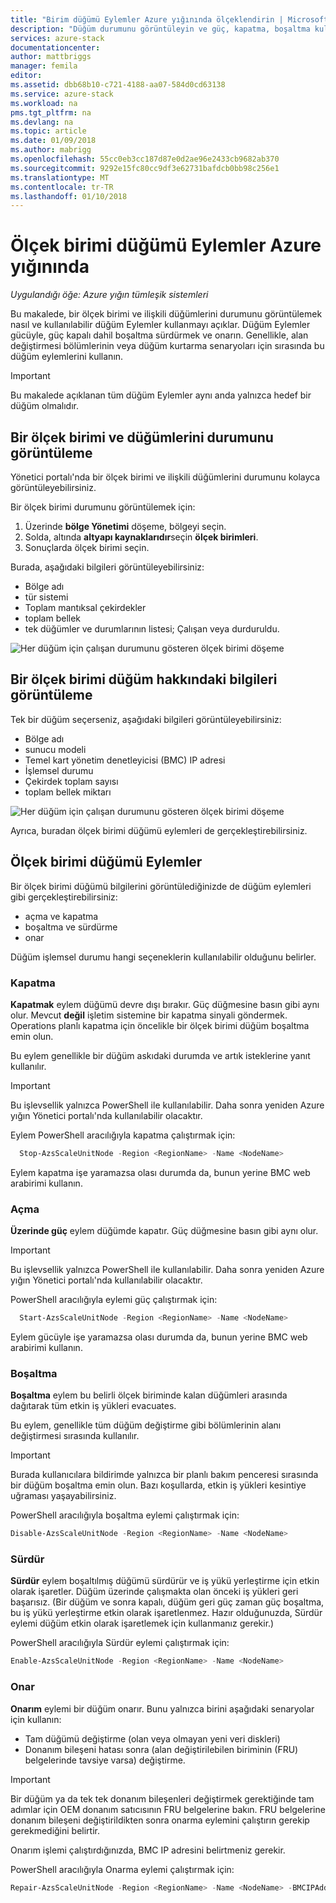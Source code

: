 ```yaml
---
title: "Birim düğümü Eylemler Azure yığınında ölçeklendirin | Microsoft Docs"
description: "Düğüm durumunu görüntüleyin ve güç, kapatma, boşaltma kullanın ve düğüm Eylemler bir Azure tümleşik yığını sistemde sürdürme hakkında bilgi edinin."
services: azure-stack
documentationcenter: 
author: mattbriggs
manager: femila
editor: 
ms.assetid: dbb68b10-c721-4188-aa07-584d0cd63138
ms.service: azure-stack
ms.workload: na
pms.tgt_pltfrm: na
ms.devlang: na
ms.topic: article
ms.date: 01/09/2018
ms.author: mabrigg
ms.openlocfilehash: 55cc0eb3cc187d87e0d2ae96e2433cb9682ab370
ms.sourcegitcommit: 9292e15fc80cc9df3e62731bafdcb0bb98c256e1
ms.translationtype: MT
ms.contentlocale: tr-TR
ms.lasthandoff: 01/10/2018
---
```

# <a name="scale-unit-node-actions-in-azure-stack"></a>Ölçek birimi düğümü Eylemler Azure yığınında

*Uygulandığı öğe: Azure yığın tümleşik sistemleri*

Bu makalede, bir ölçek birimi ve ilişkili düğümlerini durumunu görüntülemek nasıl ve kullanılabilir düğüm Eylemler kullanmayı açıklar. Düğüm Eylemler gücüyle, güç kapalı dahil boşaltma sürdürmek ve onarın. Genellikle, alan değiştirmesi bölümlerinin veya düğüm kurtarma senaryoları için sırasında bu düğüm eylemlerini kullanın.

> [!Important]  
> Bu makalede açıklanan tüm düğüm Eylemler aynı anda yalnızca hedef bir düğüm olmalıdır.


## <a name="view-the-status-of-a-scale-unit-and-its-nodes"></a>Bir ölçek birimi ve düğümlerini durumunu görüntüleme

Yönetici portalı'nda bir ölçek birimi ve ilişkili düğümlerini durumunu kolayca görüntüleyebilirsiniz.

Bir ölçek birimi durumunu görüntülemek için:

1. Üzerinde **bölge Yönetimi** döşeme, bölgeyi seçin.
2. Solda, altında **altyapı kaynaklarıdır**seçin **ölçek birimleri**.
3. Sonuçlarda ölçek birimi seçin.
 
Burada, aşağıdaki bilgileri görüntüleyebilirsiniz:

- Bölge adı
- tür sistemi
- Toplam mantıksal çekirdekler
- toplam bellek
- tek düğümler ve durumlarının listesi; Çalışan veya durduruldu.

![Her düğüm için çalışan durumunu gösteren ölçek birimi döşeme](media/azure-stack-node-actions/ScaleUnitStatus.PNG)

## <a name="view-information-about-a-scale-unit-node"></a>Bir ölçek birimi düğüm hakkındaki bilgileri görüntüleme

Tek bir düğüm seçerseniz, aşağıdaki bilgileri görüntüleyebilirsiniz:

- Bölge adı
- sunucu modeli
- Temel kart yönetim denetleyicisi (BMC) IP adresi
- İşlemsel durumu
- Çekirdek toplam sayısı
- toplam bellek miktarı
 
![Her düğüm için çalışan durumunu gösteren ölçek birimi döşeme](media/azure-stack-node-actions/NodeActions.PNG)

Ayrıca, buradan ölçek birimi düğümü eylemleri de gerçekleştirebilirsiniz.

## <a name="scale-unit-node-actions"></a>Ölçek birimi düğümü Eylemler

Bir ölçek birimi düğümü bilgilerini görüntülediğinizde de düğüm eylemleri gibi gerçekleştirebilirsiniz:

- açma ve kapatma
- boşaltma ve sürdürme
- onar

Düğüm işlemsel durumu hangi seçeneklerin kullanılabilir olduğunu belirler.

### <a name="power-off"></a>Kapatma

**Kapatmak** eylem düğümü devre dışı bırakır. Güç düğmesine basın gibi aynı olur. Mevcut **değil** işletim sistemine bir kapatma sinyali göndermek. Operations planlı kapatma için öncelikle bir ölçek birimi düğüm boşaltma emin olun.

Bu eylem genellikle bir düğüm askıdaki durumda ve artık isteklerine yanıt kullanılır.

> [!Important] 
> Bu işlevsellik yalnızca PowerShell ile kullanılabilir. Daha sonra yeniden Azure yığın Yönetici portalı'nda kullanılabilir olacaktır.


Eylem PowerShell aracılığıyla kapatma çalıştırmak için:

````PowerShell
  Stop-AzsScaleUnitNode -Region <RegionName> -Name <NodeName>
```` 

Eylem kapatma işe yaramazsa olası durumda da, bunun yerine BMC web arabirimi kullanın.

### <a name="power-on"></a>Açma

**Üzerinde güç** eylem düğümde kapatır. Güç düğmesine basın gibi aynı olur. 

> [!Important] 
> Bu işlevsellik yalnızca PowerShell ile kullanılabilir. Daha sonra yeniden Azure yığın Yönetici portalı'nda kullanılabilir olacaktır.

PowerShell aracılığıyla eylemi güç çalıştırmak için:

````PowerShell
  Start-AzsScaleUnitNode -Region <RegionName> -Name <NodeName>
````

Eylem gücüyle işe yaramazsa olası durumda da, bunun yerine BMC web arabirimi kullanın.

### <a name="drain"></a>Boşaltma

**Boşaltma** eylem bu belirli ölçek biriminde kalan düğümleri arasında dağıtarak tüm etkin iş yükleri evacuates.

Bu eylem, genellikle tüm düğüm değiştirme gibi bölümlerinin alanı değiştirmesi sırasında kullanılır.

> [!IMPORTANT]
> Burada kullanıcılara bildirimde yalnızca bir planlı bakım penceresi sırasında bir düğüm boşaltma emin olun. Bazı koşullarda, etkin iş yükleri kesintiye uğraması yaşayabilirsiniz.

PowerShell aracılığıyla boşaltma eylemi çalıştırmak için:

  ````PowerShell
  Disable-AzsScaleUnitNode -Region <RegionName> -Name <NodeName>
  ````

### <a name="resume"></a>Sürdür

**Sürdür** eylem boşaltılmış düğümü sürdürür ve iş yükü yerleştirme için etkin olarak işaretler. Düğüm üzerinde çalışmakta olan önceki iş yükleri geri başarısız. (Bir düğüm ve sonra kapalı, düğüm geri güç zaman güç boşaltma, bu iş yükü yerleştirme etkin olarak işaretlenmez. Hazır olduğunuzda, Sürdür eylemi düğüm etkin olarak işaretlemek için kullanmanız gerekir.)

PowerShell aracılığıyla Sürdür eylemi çalıştırmak için:

  ````PowerShell
  Enable-AzsScaleUnitNode -Region <RegionName> -Name <NodeName>
  ````

### <a name="repair"></a>Onar

**Onarım** eylemi bir düğüm onarır. Bunu yalnızca birini aşağıdaki senaryolar için kullanın:

- Tam düğümü değiştirme (olan veya olmayan yeni veri diskleri)
- Donanım bileşeni hatası sonra (alan değiştirilebilen biriminin (FRU) belgelerinde tavsiye varsa) değiştirme.

> [!IMPORTANT]
> Bir düğüm ya da tek tek donanım bileşenleri değiştirmek gerektiğinde tam adımlar için OEM donanım satıcısının FRU belgelerine bakın. FRU belgelerine donanım bileşeni değiştirildikten sonra onarma eylemini çalıştırın gerekip gerekmediğini belirtir.  

Onarım işlemi çalıştırdığınızda, BMC IP adresini belirtmeniz gerekir. 

PowerShell aracılığıyla Onarma eylemi çalıştırmak için:

  ````PowerShell
  Repair-AzsScaleUnitNode -Region <RegionName> -Name <NodeName> -BMCIPAddress <BMCIPAddress>
  ````


